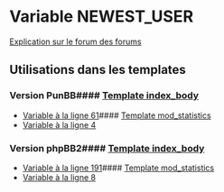 # Variable NEWEST_USER
[Explication sur le forum des forums](http://forum.forumactif.com/t294113-listing-des-variables#NEWEST_USER)
## Utilisations dans les templates
### Version PunBB#### [Template index_body](punbb/index_body.md)
* [Variable à la ligne 61](../punbb/index_body.tpl#L61)#### [Template mod_statistics](punbb/mod_statistics.md)
* [Variable à la ligne 4](../punbb/mod_statistics.tpl#L4)
### Version phpBB2#### [Template index_body](subsilver/index_body.md)
* [Variable à la ligne 191](../subsilver/index_body.tpl#L191)#### [Template mod_statistics](subsilver/mod_statistics.md)
* [Variable à la ligne 8](../subsilver/mod_statistics.tpl#L8)